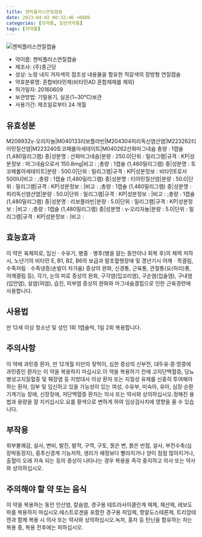```yaml
---
title: 젠빅플러스연질캡슐
date: 2023-04-02 00:32:46 +0800
categories: [의약품, 일반의약품]
tags: [의약품]
---
```

![젠빅플러스연질캡슐](https://nedrug.mfds.go.kr/pbp/cmn/itemImageDownload/147759755917200064)

- 약이름: 젠빅플러스연질캡슐
- 제조사: (주)종근당
- 성상: 노랑 내지 겨자색의 점조성 내용물을 함유한 적갈색의 장방형 연질캡슐
- 약효분류명: 혼합비타민제(비타민AD 혼합제제를 제외)
- 허가일자: 20160609
- 보관방법: 기밀용기, 실온(1~30℃)보관
- 사용기간: 제조일로부터 24 개월
## 유효성분
M208932γ-오리자놀|M040133리보플라빈|M204304피리독신염산염|M223262티아민질산염|M223240토코페롤아세테이트|M040262산화마그네슘
총량 : 1캡슐 (1,480밀리그램) 중|성분명 : 산화마그네슘|분량 : 250.0|단위 : 밀리그램|규격 : KP|성분정보 : 마그네슘으로서 150.8mg|비고 : ;총량 : 1캡슐 (1,480밀리그램) 중|성분명 : 토코페롤아세테이트|분량 : 500.0|단위 : 밀리그램|규격 : KP|성분정보 : 비타민E로서 500IU|비고 : ;총량 : 1캡슐 (1,480밀리그램) 중|성분명 : 티아민질산염|분량 : 50.0|단위 : 밀리그램|규격 : KP|성분정보 : |비고 : ;총량 : 1캡슐 (1,480밀리그램) 중|성분명 : 피리독신염산염|분량 : 50.0|단위 : 밀리그램|규격 : KP|성분정보 : |비고 : ;총량 : 1캡슐 (1,480밀리그램) 중|성분명 : 리보플라빈|분량 : 5.0|단위 : 밀리그램|규격 : KP|성분정보 : |비고 : ;총량 : 1캡슐 (1,480밀리그램) 중|성분명 : γ-오리자놀|분량 : 5.0|단위 : 밀리그램|규격 : KP|성분정보 : |비고 :
## 효능효과
이 약은 육체피로, 임신ㆍ수유기, 병중ㆍ병후(병을 앓는 동안이나 회복 후)의 체력 저하 시, 노년기의 비타민 E, B1, B2, B6의 보급과 말초혈행장애 및 갱년기시 어깨ㆍ목결림, 수족저림ㆍ수족냉증(손발이 차가움) 증상의 완화, 신경통, 근육통, 관절통(요(허리)통, 어깨결림 등), 각기, 눈의 피로 증상의 완화, 구각염(입꼬리염), 구순염(입술염), 구내염(입안염), 설염(혀염), 습진, 피부염 증상의 완화와 마그네슘결핍으로 인한 근육경련에 사용합니다.
## 사용법
만 12세 이상 청소년 및 성인 1회 1캡슐씩, 1일 2회 복용합니다.
## 주의사항
이 약에 과민증 환자, 만 12개월 미만의 젖먹이, 심한 증상의 신부전, 대두유·콩·땅콩에 과민증인 환자는 이 약을 복용하지 마십시오.이 약을 복용하기 전에 고지단백혈증, 당뇨병성고지질혈증 및 췌장염 등 지방대사 이상 환자 또는 지질성 유제를 신중히 투여해야 하는 환자, 임부 및 임신하고 있을 가능성이 있는 여성, 수유부, 미숙아, 유아, 심장·순환기계기능 장애, 신장장애, 저단백혈증 환자는 의사 또는 약사와 상의하십시오.정해진 용법과 용량을 잘 지키십시오.요를 황색으로 변하게 하여 임상검사치에 영향을 줄 수 있습니다.
## 부작용
위부불쾌감, 설사, 변비, 발진, 발적, 구역, 구토, 묽은 변, 붉은 반점, 설사, 부전수축(심장박동정지), 중추신경계 기능저하, 생리가 예정보다 빨라지거나 양이 점점 많아지거나, 출혈이 오래 지속 되는 등의 증상이 나타나는 경우 복용을 즉각 중지하고 의사 또는 약사와 상의하십시오.
## 주의해야 할 약 또는 음식
이 약을 복용하는 동안 인산염, 칼슘염, 경구용 테트라사이클린계 제제, 제산제, 레보도파를 복용하지 마십시오.에스트로겐을 포함한 경구용 피임제, 항알도스테론제, 트리암테렌과 함께 복용 시 의사 또는 약사와 상의하십시오.녹차, 홍차 등 탄닌을 함유하는 차는 복용 중, 복용 전후에는 피하십시오.
